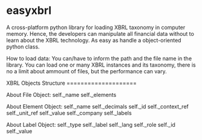 # easyxbrl

A cross-platform python library for loading XBRL taxonomy in computer memory. Hence, the developers can manipulate all financial data without to learn about the XBRL technology. As easy as handle a object-oriented python class. 

How to load data:
You can/have to inform the path and the file name in the library. You can load one or many XBRL instances and its taxonomy, there is no a limit about ammount of files, but the performance can vary.

XBRL Objects Structure ====================

About File Object:
        self._name
        self._elements

About Element Object:
        self._name
        self._decimals
        self._id
        self._context_ref
        self._unit_ref
        self._value
        self._company
        self._labels

About Label Object:
        self._type
        self._label
        self._lang
        self._role
        self._id
        self._value


